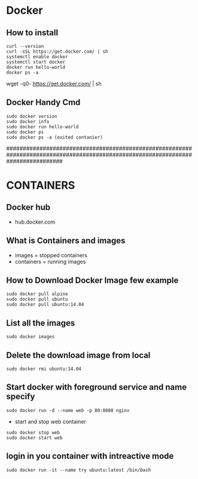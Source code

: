 # Docker

## How to install
```
curl --version
curl -sSL https://get.docker.com/ | sh
systemctl enable docker
systemctl start docker
docker run hello-world
docker ps -a
```

wget -q0- https://get.docker.com/ | sh

## Docker Handy Cmd
```
sudo docker version
sudo docker info
sudo docker run hello-world
sudo docker ps
sudo docker ps -a (exited contanier)
```

#################################################################################################################################

# CONTAINERS

## Docker hub
- hub.docker.com

## What is Containers and images
- images = stopped containers
- containers = running images

## How to Download Docker Image few example
```
sudo docker pull alpine
sudo docker pull ubuntu
sudo docker pull ubuntu:14.04
```

## List all the images
```
sudo docker images
```

## Delete the download image from local
```
sudo docker rmi ubuntu:14.04
```

## Start docker with foreground service and name specify
```
sudo docker run -d --name web -p 80:8080 nginx
```
- start and stop web container
```
sudo docker stop web
sudo docker start web
```

## login in you container with intreactive mode
```
sudo docker run -it --name try ubuntu:latest /bin/bash
```
